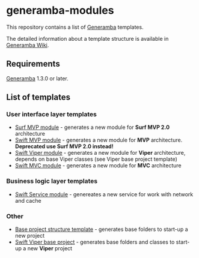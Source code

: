# generamba-modules

This repository contains a list of [Generamba](https://github.com/rambler-digital-solutions/Generamba) templates.

The detailed information about a template structure is available in [Generamba Wiki](https://github.com/rambler-digital-solutions/Generamba/wiki/Template-Structure).

## Requirements

[Generamba](https://github.com/rambler-digital-solutions/Generamba) 1.3.0 or later.

## List of templates

### User interface layer templates
* [Surf MVP module](https://github.com/ismetanin/generamba-modules/tree/master/surf_mvp_module) - generates a new module for **Surf MVP 2.0** architecture
* [Swift MVP module](https://github.com/ismetanin/generamba-modules/tree/master/swift_mvp_module) - generates a new module for **MVP** architecture. **Deprecated use Surf MVP 2.0 instead!**
* [Swift Viper module](https://github.com/ismetanin/generamba-modules/tree/master/swift_viper_module) - generates a new module for **Viper** architecture, depends on base Viper classes (see Viper base project template)
* [Swift MVC module](https://github.com/ismetanin/generamba-modules/tree/master/swift_mvc_module) - generates a new module for **MVC** architecture

### Business logic layer templates
* [Swift Service module](https://github.com/ismetanin/generamba-modules/tree/master/swift_service_module) - genereates a new service for work with network and cache 

### Other
* [Base project structure template](https://github.com/ismetanin/generamba-modules/tree/master/base_project_structure) - generates base folders to start-up a new project
* [Swift Viper base project](https://github.com/ismetanin/generamba-modules/tree/master/swift_viper_base_project) - generates base folders and classes to start-up a new **Viper** project
